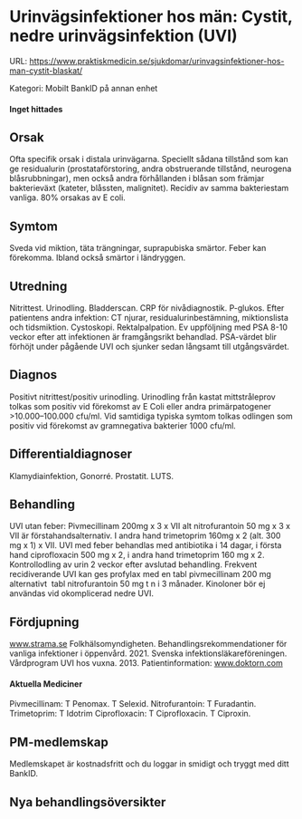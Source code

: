 # Urinvägsinfektioner hos män: Cystit, nedre urinvägsinfektion (UVI)

URL: https://www.praktiskmedicin.se/sjukdomar/urinvagsinfektioner-hos-man-cystit-blaskat/



Kategori: Mobilt BankID på annan enhet

#### Inget hittades

## Orsak

Ofta specifik orsak i distala urinvägarna. Speciellt sådana tillstånd som kan ge residualurin (prostataförstoring, andra obstruerande tillstånd, neurogena blåsrubbningar), men också andra förhållanden i blåsan som främjar bakterieväxt (kateter, blåssten, malignitet). Recidiv av samma bakteriestam vanliga. 80% orsakas av E coli.

## Symtom

Sveda vid miktion, täta trängningar, suprapubiska smärtor. Feber kan förekomma. Ibland också smärtor i ländryggen.

## Utredning

Nitrittest. Urinodling. Bladderscan. CRP för nivådiagnostik. P-glukos. Efter patientens andra infektion: CT njurar, residualurinbestämning, miktionslista och tidsmiktion. Cystoskopi. Rektalpalpation. Ev uppföljning med PSA 8-10 veckor efter att infektionen är framgångsrikt behandlad. PSA-värdet blir förhöjt under pågående UVI och sjunker sedan långsamt till utgångsvärdet.

## Diagnos

Positivt nitrittest/positiv urinodling. Urinodling från kastat mittstråleprov tolkas som positiv vid förekomst av E Coli eller andra primärpatogener >10.000–100.000 cfu/ml. Vid samtidiga typiska symtom tolkas odlingen som positiv vid förekomst av gramnegativa bakterier 1000 cfu/ml.

## Differentialdiagnoser

Klamydiainfektion, Gonorré. Prostatit. LUTS.

## Behandling

UVI utan feber: Pivmecillinam 200mg x 3 x VII alt nitrofurantoin 50 mg x 3 x VII är förstahandsalternativ. I andra hand trimetoprim 160mg x 2 (alt. 300 mg x 1) x VII. UVI med feber behandlas med antibiotika i 14 dagar, i första hand ciprofloxacin 500 mg x 2, i andra hand trimetoprim 160 mg x 2.
Kontrollodling av urin 2 veckor efter avslutad behandling.
Frekvent recidiverande UVI kan ges profylax med en tabl pivmecillinam 200 mg alternativt  tabl nitrofurantoin 50 mg t n i 3 månader.
Kinoloner bör ej användas vid okomplicerad nedre UVI.

## Fördjupning

www.strama.se
Folkhälsomyndigheten. Behandlingsrekommendationer för vanliga infektioner i öppenvård. 2021.
Svenska infektionsläkareföreningen. Vårdprogram UVI hos vuxna. 2013.
Patientinformation: www.doktorn.com

#### Aktuella Mediciner

Pivmecillinam: T Penomax. T Selexid.
Nitrofurantoin: T Furadantin.
Trimetoprim: T Idotrim
Ciprofloxacin: T Ciprofloxacin. T Ciproxin.

## PM-medlemskap

Medlemskapet är kostnadsfritt och du loggar in smidigt och tryggt med ditt BankID.

## Nya behandlingsöversikter


